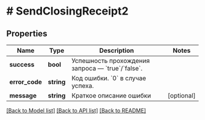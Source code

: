 # # SendClosingReceipt2

## Properties

Name | Type | Description | Notes
------------ | ------------- | ------------- | -------------
**success** | **bool** | Успешность прохождения запроса — &#x60;true&#x60;/&#x60;false&#x60;. |
**error_code** | **string** | Код ошибки. &#x60;0&#x60; в случае успеха. |
**message** | **string** | Краткое описание ошибки | [optional]

[[Back to Model list]](../../README.md#models) [[Back to API list]](../../README.md#endpoints) [[Back to README]](../../README.md)

